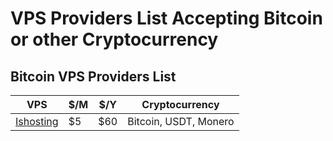 # VPS Providers List Accepting Bitcoin or other Cryptocurrency

## Bitcoin VPS Providers List

VPS | $/M | $/Y | Cryptocurrency
--- | --- | --- | ---
[Ishosting](https://btc-vps.com/bitcoin-vps/ishosting) | $5 | $60 | Bitcoin, USDT, Monero



